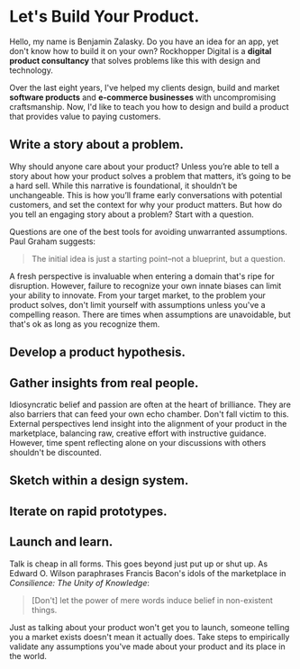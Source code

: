 # Let's Build Your Product<span class="dot">.</span>

Hello, my name is Benjamin Zalasky. Do you have an idea for an app, yet
don't know how to build it on your own? Rockhopper Digital is a **digital
product consultancy** that solves problems like this with design and
technology.

Over the last eight years, I've helped my clients design, build and market
**software products** and **e-commerce businesses** with uncompromising
craftsmanship. Now, I'd like to teach you how to design and build a
product that provides value to paying customers.

## Write a story about a problem<span class="dot">.</span>

Why should anyone care about your product? Unless you’re able to tell a
story about how your product solves a problem that matters, it’s going
to be a hard sell. While this narrative is foundational, it shouldn’t
be unchangeable. This is how you’ll frame early conversations with
potential customers, and set the context for why your product matters.
But how do you tell an engaging story about a problem? Start with a
question.

Questions are one of the best tools for avoiding unwarranted
assumptions. Paul Graham suggests:

  > The initial idea is just a starting point–not a blueprint, but a
  > question.

A fresh perspective is invaluable when entering a domain that's ripe for
disruption. However, failure to recognize your own innate biases can
limit your ability to innovate. From your target market, to the problem
your product solves, don't limit yourself with assumptions unless you've
a compelling reason. There are times when assumptions are unavoidable,
but that's ok as long as you recognize them.

## Develop a product hypothesis<span class="dot">.</span>

## Gather insights from real people<span class="dot">.</span>

Idiosyncratic belief and passion are often at the heart of brilliance.
They are also barriers that can feed your own echo chamber. Don't fall
victim to this. External perspectives lend insight into the alignment
of your product in the marketplace, balancing raw, creative effort with
instructive guidance. However, time spent reflecting alone on your
discussions with others shouldn't be discounted.

## Sketch within a design system<span class="dot">.</span>

## Iterate on rapid prototypes<span class="dot">.</span>

## Launch and learn<span class="dot">.</span>

Talk is cheap in all forms. This goes beyond just put up or shut up.
As Edward O. Wilson paraphrases Francis Bacon's idols of the
marketplace in <em>Consilience: The Unity of Knowledge</em>:
  
  > [Don't] let the power of mere words induce belief in non-existent
  > things.

Just as talking about your product won't get you to launch, someone
telling you a market exists doesn't mean it actually does. Take steps
to empirically validate any assumptions you've made about your product
and its place in the world. 
